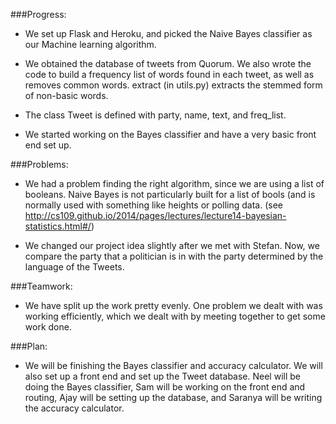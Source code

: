###Progress:

* We set up Flask and Heroku, and picked the Naive Bayes classifier as our Machine learning algorithm. 

* We obtained the database of tweets from Quorum. We also wrote the code to build a frequency list of words found in each tweet, as well as removes common words. extract (in utils.py) extracts the stemmed form of non-basic words. 

* The class Tweet is defined with party, name, text, and freq_list. 

* We started working on the Bayes classifier and have a very basic front end set up.

###Problems:

* We had a problem finding the right algorithm, since we are using a list of booleans. Naive Bayes is not particularly built for a list of bools (and is normally used with something like heights or polling data. (see http://cs109.github.io/2014/pages/lectures/lecture14-bayesian-statistics.html#/) 

* We changed our project idea slightly after we met with Stefan. Now, we compare the party that a politician is in with the party determined by the language of the Tweets.

###Teamwork:

* We have split up the work pretty evenly. One problem we dealt with was working efficiently, which we dealt with by meeting together to get some work done. 

###Plan:
    
* We will be finishing the Bayes classifier and accuracy calculator. We will also set up a front end and set up the Tweet database. Neel will be doing the Bayes classifier, Sam will be working on the front end and routing, Ajay will be setting up the database, and Saranya will be writing the accuracy calculator. 
